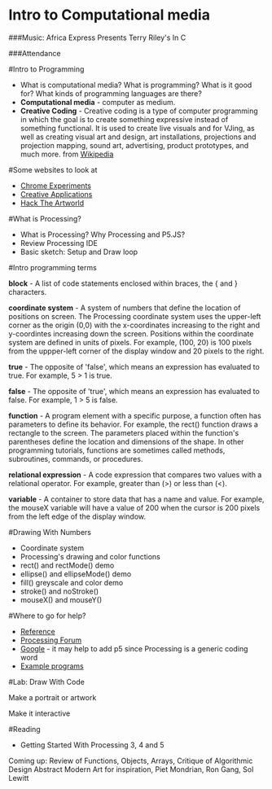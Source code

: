 Intro to Computational media
============================

###Music: Africa Express Presents Terry Riley's In C

###Attendance

#Intro to Programming

* What is computational media? What is programming? What is it good for? What kinds of programming languages are there?
* **Computational media** - computer as medium. 
* **Creative Coding** - Creative coding is a type of computer programming in which the goal is to create something expressive instead of something functional. It is used to create live visuals and for VJing, as well as creating visual art and design, art installations, projections and projection mapping, sound art, advertising, product prototypes, and much more. from [Wikipedia](https://en.wikipedia.org/wiki/Creative_coding)

#Some websites to look at

* [Chrome Experiments](http://www.chromeexperiments.com/)
* [Creative Applications](creativeapplications.net)
* [Hack The Artworld](http://hacktheartworld.com/)
 
#What is Processing?

* What is Processing? Why Processing and P5.JS?    
* Review Processing IDE
* Basic sketch: Setup and Draw loop

#Intro programming terms

**block** - A list of code statements enclosed within braces, the { and } characters.

**coordinate system**  - A system of numbers that define the location of positions on screen. The Processing coordinate system uses the upper-left corner as the origin (0,0) with the x-coordinates increasing to the right and y-coordintes increasing down the screen. Positions within the coordinate system are defined in units of pixels. For example, (100, 20) is 100 pixels from the uppper-left corner of the display window and 20 pixels to the right.

**true** - The opposite of 'false', which means an expression has evaluated to true. For example, 5 > 1 is true.

**false** - The opposite of 'true', which means an expression has evaluated to false. For example, 1 > 5 is false.

**function** - A program element with a specific purpose, a function often has parameters to define its behavior. For example, the rect() function draws a rectangle to the screen. The parameters placed within the function's parentheses define the location and dimensions of the shape. In other programming tutorials, functions are sometimes called methods, subroutines, commands, or procedures.

**relational expression** - A code expression that compares two values with a relational operator. For example, greater than (>) or less than (<).

**variable** - A container to store data that has a name and value. For example, the mouseX variable will have a value of 200 when the cursor is 200 pixels from the left edge of the display window.

#Drawing With Numbers

* Coordinate system
* Processing's drawing and color functions   
* rect() and rectMode() demo    
* ellipse() and ellipseMode() demo    
* fill() greyscale and color demo    
* stroke() and noStroke()
* mouseX() and mouseY()

#Where to go for help?

* [Reference](https://processing.org/reference/)
* [Processing Forum](forum.processing.org)
* [Google](https://encrypted.google.com/search?hl=en&q=processing%20p5%20how%20to%20create%20a%20button) - it may help to add p5 since Processing is a generic coding word
* [Example programs](https://processing.org/examples/)

#Lab: Draw With Code

Make a portrait or artwork

Make it interactive

#Reading

* Getting Started With Processing 3, 4 and 5

Coming up: Review of Functions, Objects, Arrays, 
Critique of Algorithmic Design
Abstract Modern Art for inspiration, Piet Mondrian, Ron Gang, Sol Lewitt    